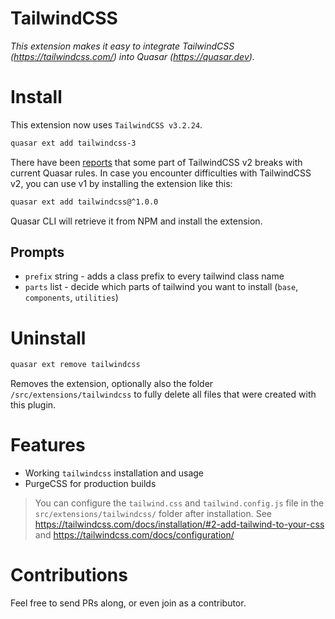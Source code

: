 TailwindCSS
===

_This extension makes it easy to integrate TailwindCSS (https://tailwindcss.com/) into Quasar (https://quasar.dev)._


# Install
This extension now uses `TailwindCSS v3.2.24`.

```bash
quasar ext add tailwindcss-3
```


There have been [reports](https://github.com/matzeso/quasar-app-extension-tailwindcss/issues/7) that some part of TailwindCSS v2 breaks with current Quasar rules. 
In case you encounter difficulties with TailwindCSS v2, you can use v1 by installing the extension like this:

```bash
quasar ext add tailwindcss@^1.0.0
```

Quasar CLI will retrieve it from NPM and install the extension.

## Prompts

- `prefix` string - adds a class prefix to every tailwind class name 
- `parts` list - decide which parts of tailwind you want to install (`base`, `components`, `utilities`)

# Uninstall
```bash
quasar ext remove tailwindcss
```
Removes the extension, optionally also the folder `/src/extensions/tailwindcss` to fully delete all files that were created with this plugin.

# Features
- Working `tailwindcss` installation and usage
- PurgeCSS for production builds

> You can configure the `tailwind.css` and `tailwind.config.js` file in 
> the `src/extensions/tailwindcss/` folder after installation. 
> See https://tailwindcss.com/docs/installation/#2-add-tailwind-to-your-css and 
> https://tailwindcss.com/docs/configuration/

# Contributions
Feel free to send PRs along, or even join as a contributor. 
